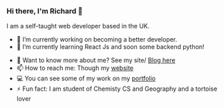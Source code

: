 ### Hi there, I'm Richard 👋

I am a self-taught web developer based in the UK.

<!-- ![RichardMe123's Github Stats](https://github-readme-stats.vercel.app/api?username=merichard123) -->

<!--
**MeRichard123/MeRichard123** is a ✨ _special_ ✨ repository because its `README.md` (this file) appears on your GitHub profile.-->

- 🔭 I’m currently working on becoming a better developer.
- 🌱 I’m currently learning React Js and soon some backend python!
<!-- - 👯 I’m looking to collaborate on ...
- 🤔 I’m looking for help with ... -->
- 💬 Want to know more about me? See my site/ [Blog here](https://merichard123.github.io/)
- 📫 How to reach me: Though my [website](https://merichard123.github.io/)
- 💻 You can see some of my work on my [portfolio](https://richardcoric.netlify.app/)
- ⚡ Fun fact: I am student of Chemisty CS and Geography and a tortoise lover



